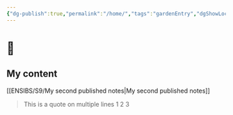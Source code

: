 ```yaml
---
{"dg-publish":true,"permalink":"/home/","tags":"gardenEntry","dgShowLocalGraph":true,"dgEnableSearch":true}
---
```



# 🏡

## My content

[[ENSIBS/S9/My second published notes\|My second published notes]]

> This is a quote on multiple lines
> 1
> 2
> 3
